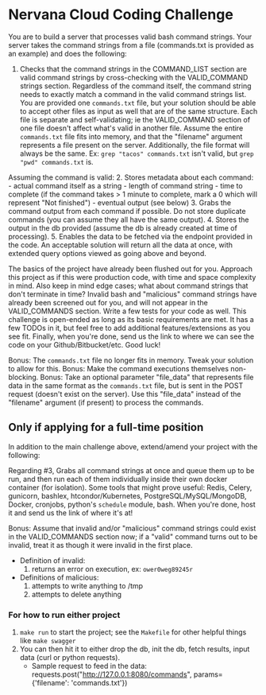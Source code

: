# Nervana Cloud Coding Challenge #

You are to build a server that processes valid bash command strings.
Your server takes the command strings from a file (commands.txt is provided as an example) and does the following:

1. Checks that the command strings in the COMMAND_LIST section are valid command strings by cross-checking with the VALID_COMMAND strings section. Regardless of the command itself, the command string needs to exactly match a command in the valid command strings list. You are provided one `commands.txt` file, but your solution should be able to accept other files as input as well that are of the same structure. Each file is separate and self-validating; ie the VALID_COMMAND section of one file doesn't affect what's valid in another file. Assume the entire `commands.txt` file fits into memory, and that the "filename" argument represents a file present on the server. Additionally, the file format will always be the same.
   Ex: `grep "tacos" commands.txt` isn't valid, but `grep "pwd" commands.txt` is.

Assuming the command is valid:
2. Stores metadata about each command:
    - actual command itself as a string
    - length of command string
    - time to complete (if the command takes > 1 minute to complete, mark a 0 which will represent "Not finished")
    - eventual output (see below)
3. Grabs the command output from each command if possible. Do not store duplicate commands (you can assume they all have the same output).
4. Stores the output in the db provided (assume the db is already created at time of processing).
5. Enables the data to be fetched via the endpoint provided in the code. An acceptable solution will return all the data at once, with extended query options viewed as going above and beyond.

The basics of the project have already been flushed out for you.
Approach this project as if this were production code, with time and space complexity in mind.
Also keep in mind edge cases; what about command strings that don't terminate in time? Invalid bash and "malicious" command strings have already been screened out for you, and will not appear in the VALID_COMMANDS section.
Write a few tests for your code as well.
This challenge is open-ended as long as its basic requirements are met. It has a few TODOs in it, but feel free to add additional features/extensions as you see fit.
Finally, when you're done, send us the link to where we can see the code on your Github/Bitbucket/etc.
Good luck!

Bonus: The `commands.txt` file no longer fits in memory. Tweak your solution to allow for this.
Bonus: Make the command executions themselves non-blocking.
Bonus: Take an optional parameter "file_data" that represents file data in the same format as the `commands.txt` file, but is sent in the POST request (doesn't exist on the server). Use this "file_data" instead of the "filename" argument (if present) to process the commands.

## Only if applying for a full-time position ##
In addition to the main challenge above, extend/amend your project with the following:

Regarding #3, Grabs all command strings at once and queue them up to be run, and then run each of them individually inside their own docker container (for isolation).
Some tools that might prove useful: Redis, Celery, gunicorn, bashlex, htcondor/Kubernetes, PostgreSQL/MySQL/MongoDB, Docker, cronjobs, python's `schedule` module, bash.
When you're done, host it and send us the link of where it's at!

Bonus: Assume that invalid and/or "malicious" command strings could exist in the VALID_COMMANDS section now; if a "valid" command turns out to be invalid, treat it as though it were invalid in the first place.
- Definition of invalid:
    1. returns an error on execution, ex: `ower0weg89245r`
- Definitions of malicious:
    1. attempts to write anything to /tmp
    2. attempts to delete anything


### For how to run either project ###
1. `make run` to start the project; see the `Makefile` for other helpful things like `make swagger`
2. You can then hit it to either drop the db, init the db, fetch results, input data (curl or python requests).
   - Sample request to feed in the data: requests.post("http://127.0.0.1:8080/commands", params={'filename': 'commands.txt'})
